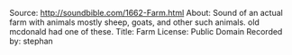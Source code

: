 Source: http://soundbible.com/1662-Farm.html
About: Sound of an actual farm with animals mostly sheep, goats, and other such animals. old mcdonald had one of these.
Title: Farm
License: Public Domain
Recorded by: stephan 
